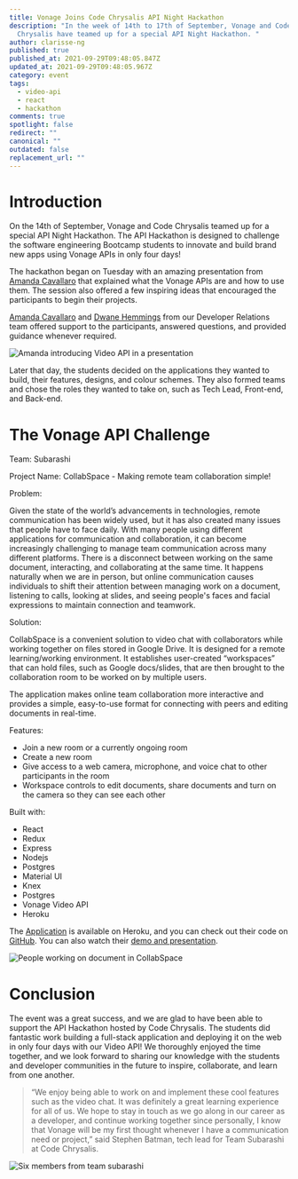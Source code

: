```yaml
---
title: Vonage Joins Code Chrysalis API Night Hackathon
description: "In the week of 14th to 17th of September, Vonage and Code
  Chrysalis have teamed up for a special API Night Hackathon. "
author: clarisse-ng
published: true
published_at: 2021-09-29T09:48:05.847Z
updated_at: 2021-09-29T09:48:05.967Z
category: event
tags:
  - video-api
  - react
  - hackathon
comments: true
spotlight: false
redirect: ""
canonical: ""
outdated: false
replacement_url: ""
---
```

# Introduction

On the 14th of September, Vonage and Code Chrysalis teamed up for a special API Night Hackathon. The API Hackathon is designed to challenge the software engineering Bootcamp students to innovate and build brand new apps using Vonage APIs in only four days! 

The hackathon began on Tuesday with an amazing presentation from [Amanda Cavallaro](https://learn.vonage.com/authors/amanda-cavallaro/) that explained what the Vonage APIs are and how to use them. The session also offered a few inspiring ideas that encouraged the participants to begin their projects. 

[Amanda Cavallaro](https://learn.vonage.com/authors/amanda-cavallaro/) and [Dwane Hemmings](https://learn.vonage.com/authors/dwanehemmings/) from our Developer Relations team offered support to the participants, answered questions, and provided guidance whenever required. 

![Amanda introducing Video API in a presentation](https://lh5.googleusercontent.com/3pkdNg3T0TSXvV3FMUiTFy_Cey8QZbZ1e5W_ZZX2M5DO-FDo6MfK8BZdpsQL_TXmAzil1_Bm3LhAnItl23f9KtKQlSBtD4dID0vpqUtbRdsBB_nIuStBhtQRGjkCC-VFCu8RPldW=s0 "Amanda introducing Video API in a presentation")

Later that day, the students decided on the applications they wanted to build, their features, designs, and colour schemes. They also formed teams and chose the roles they wanted to take on, such as Tech Lead, Front-end, and Back-end.

# The Vonage API Challenge

Team: Subarashi

Project Name: CollabSpace - Making remote team collaboration simple! 

Problem: 

Given the state of the world’s advancements in technologies, remote communication has been widely used, but it has also created many issues that people have to face daily. With many people using different applications for communication and collaboration, it can become increasingly challenging to manage team communication across many different platforms. There is a disconnect between working on the same document, interacting, and collaborating at the same time. It happens naturally when we are in person, but online communication causes individuals to shift their attention between managing work on a document, listening to calls, looking at slides, and seeing people's faces and facial expressions to maintain connection and teamwork. 

Solution:

CollabSpace is a convenient solution to video chat with collaborators while working together on files stored in Google Drive. It is designed for a remote learning/working environment. It establishes user-created “workspaces” that can hold files, such as Google docs/slides, that are then brought to the collaboration room to be worked on by multiple users. 

The application makes online team collaboration more interactive and provides a simple, easy-to-use format for connecting with peers and editing documents in real-time. 

Features: 

* Join a new room or a currently ongoing room
* Create a new room
* Give access to a web camera, microphone, and voice chat to other participants in the room
* Workspace controls to edit documents, share documents and turn on the camera so they can see each other

Built with:

* React
* Redux
* Express
* Nodejs
* Postgres
* Material UI
* Knex
* Postgres
* Vonage Video API
* Heroku

The [Application](https://vonage-hackathon.herokuapp.com) is available on Heroku, and you can check out their code on [GitHub](https://github.com/gonuma/vonage-hackathon). You can also watch their [demo and presentation](https://www.youtube.com/watch?v=-4O2LioAjK8).

![People working on document in CollabSpace](https://lh5.googleusercontent.com/HXicdQVZ6h7rTvkug6ngMNavwTFrDB_W8cvTXeUy7oQgj2AVbI_yikPMg1QCVcnJYomcE8oJ5GuDNYO2_q2hFuxgEwFM-Y8p8C40cxCGgxm_2L4KhcKnLKM4zNi8av-EbynBO9nA=s0 "People working on document in CollabSpace")

# Conclusion

The event was a great success, and we are glad to have been able to support the API Hackathon hosted by Code Chrysalis. The students did fantastic work building a full-stack application and deploying it on the web in only four days with our Video API! We thoroughly enjoyed the time together, and we look forward to sharing our knowledge with the students and developer communities in the future to inspire, collaborate, and learn from one another. 

> “We enjoy being able to work on and implement these cool features such as the video chat. It was definitely a great learning experience for all of us. We hope to stay in touch as we go along in our career as a developer, and continue working together since personally, I know that Vonage will be my first thought whenever I have a communication need or project,” said Stephen Batman, tech lead for Team Subarashi at Code Chrysalis. 

![Six members from team subarashi](https://lh5.googleusercontent.com/uJfsEhDxKX0WAFgbx2B0TTJ9ju0inEjbHt74etHyClIkYlrAIgmQNeSw2vHREhQ38T2hh6VNbS0BR-g3ORgCSgWEydBwzWCfrtqROhvxoPunj0Z3-BZYZ_6NAzDMR1f4QW7tSj61=s0 "Six members from team subarashi")